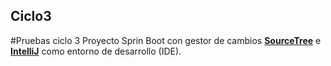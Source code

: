 ## Ciclo3
#Pruebas ciclo 3
Proyecto Sprin Boot con gestor de cambios [**SourceTree**](https://www.sourcetreeapp.com/ "SourceTree") e [**IntelliJ**](https://www.jetbrains.com/es-es/idea/download/#section=windows "IntelliJ") como entorno de desarrollo (IDE).
